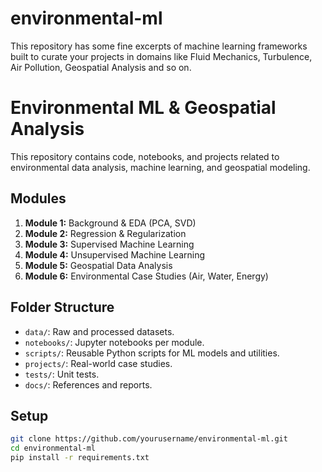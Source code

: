# environmental-ml
This repository has some fine excerpts of machine learning frameworks built to curate your projects in domains like Fluid Mechanics, Turbulence, Air Pollution, Geospatial Analysis and so on.
# Environmental ML & Geospatial Analysis

This repository contains code, notebooks, and projects related to environmental data analysis, machine learning, and geospatial modeling.

## Modules
1. **Module 1:** Background & EDA (PCA, SVD)
2. **Module 2:** Regression & Regularization
3. **Module 3:** Supervised Machine Learning
4. **Module 4:** Unsupervised Machine Learning
5. **Module 5:** Geospatial Data Analysis
6. **Module 6:** Environmental Case Studies (Air, Water, Energy)

## Folder Structure
- `data/`: Raw and processed datasets.
- `notebooks/`: Jupyter notebooks per module.
- `scripts/`: Reusable Python scripts for ML models and utilities.
- `projects/`: Real-world case studies.
- `tests/`: Unit tests.
- `docs/`: References and reports.

## Setup
```bash
git clone https://github.com/yourusername/environmental-ml.git
cd environmental-ml
pip install -r requirements.txt
